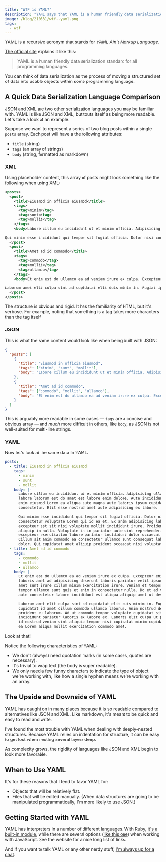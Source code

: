 ```yaml
---
title: "WTF is YAML?"
description: "YAML says that YAML is a human friendly data serialization standard for all programming languages. But WTF does that mean?"
image: /blog/210531/wtf--yaml.png
tags:
  - wtf
---
```


YAML is a recursive acronym that stands for _YAML Ain't Markup Language_.

[The official site](https://yaml.org/) explains it like this:

> YAML is a human friendly data serialization standard for all programming languages.

You can think of data serialization as the process of moving a structured set of data into usable objects within some programming language.

## A Quick Data Serialization Language Comparison

JSON and XML are two other serialization languages you may be familiar with. YAML is like JSON and XML, but touts itself as being more readable. Let's take a look at an example.

Suppose we want to represent a series of two blog posts within a single `posts` array. Each post will have a the following attributes:

- `title` (string)
- `tags` (an array of strings)
- `body` (string, formatted as markdown)

### XML

Using placeholder content, this array of posts might look something like the following when using XML:

```xml
<posts>
  <post>
    <title>Eiusmod in officia eiusmod</title>
    <tags>
      <tag>minim</tag>
      <tag>sunt</tag>
      <tag>mollit</tag>
    </tags>
    <body>Labore cillum eu incididunt ut et minim officia. Adipisicing ullamco culpa labore laborum est do amet est labore enim dolore. Aute incididunt enim enim eiusmod Lorem ea aliqua aute magna aute laboris ipsum cupidatat consectetur. Elit esse nostrud amet aute adipisicing ex labore.

Qui minim esse incididunt qui tempor sit fugiat officia. Dolor nisi consectetur voluptate Lorem qui id ea et. Ex anim adipisicing laborum duis excepteur est sit nisi voluptate mollit incididunt irure. Proident do aliquip in nulla. Voluptate in in pariatur aute sint reprehenderit excepteur exercitation labore pariatur incididunt dolor occaecat id. Cillum sit anim commodo ea consectetur ullamco sunt consequat laboris dolor. Qui cupidatat amet aliquip proident occaecat nisi voluptate.</body>
  </post>
  <post>
    <title>Amet ad id commodo</title>
    <tags>
      <tag>commodo</tag>
      <tag>mollit</tag>
      <tag>ullamco</tag>
    </tags>
    <body>Et enim est do ullamco ea ad veniam irure ex culpa. Excepteur enim quis eu laboris amet ad adipisicing deserunt laboris pariatur velit ipsum do. Enim amet sunt irure cillum minim exercitation irure. Veniam et tempor sint et tempor ullamco sunt quis et enim in consectetur nulla. Do et ad velit ad aute consectetur labore incididunt est aliqua aliquip amet ut deserunt.

Laborum amet elit culpa sint ad cupidatat elit duis minim in. Fugiat ipsum cupidatat id amet cillum commodo ullamco laborum. Anim nostrud deserunt ut proident eu laborum. Ad ut commodo tempor voluptate cupidatat sit non incididunt pariatur laboris ex labore ex. Laboris elit culpa ut pariatur id nostrud veniam sint aliquip tempor nisi cupidatat minim cupidatat. Est ea Lorem aliqua mollit exercitation commodo amet.</body>
  </post>
</posts>
```

The structure is obvious and rigid. It has the familiarity of HTML, but it's verbose. For example, noting that something is a tag takes more characters than the tag itself.

### JSON

This is what the same content would look like when being built with JSON:

```json
{
  "posts": [
    {
      "title": "Eiusmod in officia eiusmod",
      "tags": ["minim", "sunt", "mollit"],
      "body": "Labore cillum eu incididunt ut et minim officia. Adipisicing ullamco culpa labore laborum est do amet est labore enim dolore. Aute incididunt enim enim eiusmod Lorem ea aliqua aute magna aute laboris ipsum cupidatat consectetur. Elit esse nostrud amet aute adipisicing ex labore.\n\nQui minim esse incididunt qui tempor sit fugiat officia. Dolor nisi consectetur voluptate Lorem qui id ea et. Ex anim adipisicing laborum duis excepteur est sit nisi voluptate mollit incididunt irure. Proident do aliquip in nulla. Voluptate in in pariatur aute sint reprehenderit excepteur exercitation labore pariatur incididunt dolor occaecat id. Cillum sit anim commodo ea consectetur ullamco sunt consequat laboris dolor. Qui cupidatat amet aliquip proident occaecat nisi voluptate."
    },
    {
      "title": "Amet ad id commodo",
      "tags": ["commodo", "mollit", "ullamco"],
      "body": "Et enim est do ullamco ea ad veniam irure ex culpa. Excepteur enim quis eu laboris amet ad adipisicing deserunt laboris pariatur velit ipsum do. Enim amet sunt irure cillum minim exercitation irure. Veniam et tempor sint et tempor ullamco sunt quis et enim in consectetur nulla. Do et ad velit ad aute consectetur labore incididunt est aliqua aliquip amet ut deserunt.\n\nLaborum amet elit culpa sint ad cupidatat elit duis minim in. Fugiat ipsum cupidatat id amet cillum commodo ullamco laborum. Anim nostrud deserunt ut proident eu laborum. Ad ut commodo tempor voluptate cupidatat sit non incididunt pariatur laboris ex labore ex. Laboris elit culpa ut pariatur id nostrud veniam sint aliquip tempor nisi cupidatat minim cupidatat. Est ea Lorem aliqua mollit exercitation commodo amet."
    }
  ]
}
```

This is arguably more readable in some cases — `tags` are a concise and obvious array — and _much_ more difficult in others, like `body`, as JSON is not well-suited for multi-line strings.

### YAML

Now let's look at the same data in YAML:

```yaml
posts:
  - title: Eiusmod in officia eiusmod
    tags:
      - minim
      - sunt
      - mollit
    body: |-
      Labore cillum eu incididunt ut et minim officia. Adipisicing ullamco culpa
      labore laborum est do amet est labore enim dolore. Aute incididunt enim
      enim eiusmod Lorem ea aliqua aute magna aute laboris ipsum cupidatat
      consectetur. Elit esse nostrud amet aute adipisicing ex labore.

      Qui minim esse incididunt qui tempor sit fugiat officia. Dolor nisi
      consectetur voluptate Lorem qui id ea et. Ex anim adipisicing laborum duis
      excepteur est sit nisi voluptate mollit incididunt irure. Proident do
      aliquip in nulla. Voluptate in in pariatur aute sint reprehenderit
      excepteur exercitation labore pariatur incididunt dolor occaecat id.
      Cillum sit anim commodo ea consectetur ullamco sunt consequat laboris
      dolor. Qui cupidatat amet aliquip proident occaecat nisi voluptate.
  - title: Amet ad id commodo
    tags:
      - commodo
      - mollit
      - ullamco
    body: |-
      Et enim est do ullamco ea ad veniam irure ex culpa. Excepteur enim quis eu
      laboris amet ad adipisicing deserunt laboris pariatur velit ipsum do. Enim
      amet sunt irure cillum minim exercitation irure. Veniam et tempor sint et
      tempor ullamco sunt quis et enim in consectetur nulla. Do et ad velit ad
      aute consectetur labore incididunt est aliqua aliquip amet ut deserunt.

      Laborum amet elit culpa sint ad cupidatat elit duis minim in. Fugiat ipsum
      cupidatat id amet cillum commodo ullamco laborum. Anim nostrud deserunt ut
      proident eu laborum. Ad ut commodo tempor voluptate cupidatat sit non
      incididunt pariatur laboris ex labore ex. Laboris elit culpa ut pariatur
      id nostrud veniam sint aliquip tempor nisi cupidatat minim cupidatat. Est
      ea Lorem aliqua mollit exercitation commodo amet.
```

Look at that!

Notice the following characteristics of YAML:

- We don't (always) need quotation marks (in some cases, quotes are necessary).
- It's trivial to wrap text (the body is super readable).
- We only need a few funny characters to indicate the type of object we're working with, like how a single hyphen means we're working with an array.

## The Upside and Downside of YAML

YAML has caught on in many places because it is so readable compared to alternatives like JSON and XML. Like markdown, it's meant to be quick and easy to read and write.

I've found the most trouble with YAML when dealing with deeply-nested structures. Because YAML relies on indentation for structure, it can be easy to get lost when nesting several layers deep.

As complexity grows, the rigidity of languages like JSON and XML begin to look more favorable.

## When to Use YAML

It's for these reasons that I tend to favor YAML for:

- Objects that will be relatively flat.
- Files that will be edited manually. (When data structures are going to be manipulated programmatically, I'm more likely to use JSON.)

## Getting Started with YAML

YAML has interpreters in a number of different languages. With Ruby, [it's a built-in module](https://github.com/ruby/yaml), while there are several options ([like this one](https://github.com/nodeca/js-yaml)) when working with JavaScript. See the website for a nice long list of links.

And if you want to talk YAML or any other nerdy stuff, [I'm always up for a chat](https://twitter.com/seancdavis29).
